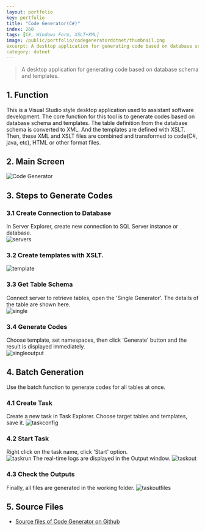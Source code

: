 ```yaml
---
layout: portfolio
key: portfolio
title: "Code Generator(C#)"
index: 260
tags: [C#, Windows Form, XSLT+XML]
image: /public/portfolio/codegeneratordotnet/thumbnail.png
excerpt: A desktop application for generating code based on database schema and templates.
category: dotnet
---
```


> A desktop application for generating code based on database schema and templates.

## 1. Function
This is a Visual Studio style desktop application used to assistant software development. The core function for this tool is to generate codes based on database schema and templates. The table definition from the database schema is converted to XML. And the templates are defined with XSLT. Then, these XML and XSLT files are combined and transformed to code(C#, java, etc), HTML or other format files.
## 2. Main Screen
![Code Generator](/public/portfolio/codegeneratordotnet/cg.png "Code Generator")
## 3. Steps to Generate Codes
### 3.1 Create Connection to Database
In Server Explorer, create new connection to SQL Server instance or database.  
![servers](/public/portfolio/codegeneratordotnet/servers.png "servers")
### 3.2 Create templates with XSLT.
![template](/public/portfolio/codegeneratordotnet/template.png "template")
### 3.3 Get Table Schema
Connect server to retrieve tables, open the 'Single Generator'. The details of the table are shown here.  
![single](/public/portfolio/codegeneratordotnet/single.png "single")
### 3.4 Generate Codes
Choose template, set namespaces, then click 'Generate' button and the result is displayed immediately.  
![singleoutput](/public/portfolio/codegeneratordotnet/singleoutput.png "singleoutput")  
## 4. Batch Generation
Use the batch function to generate codes for all tables at once.  
### 4.1 Create Task
Create a new task in Task Explorer. Choose target tables and templates, save it.
![taskconfig](/public/portfolio/codegeneratordotnet/taskconfig.png "taskconfig")
### 4.2 Start Task
Right click on the task name, click 'Start' option.  
![taskrun](/public/portfolio/codegeneratordotnet/taskrun.png "taskrun")
The real-time logs are displayed in the Output window.
![taskout](/public/portfolio/codegeneratordotnet/taskout.png "taskout")
### 4.3 Check the Outputs
Finally, all files are generated in the working folder.
![taskoutfiles](/public/portfolio/codegeneratordotnet/taskoutfiles.png "taskoutfiles")  
## 5. Source Files
* [Source files of Code Generator on Github](https://github.com/jojozhuang/Portfolio/tree/master/CodeGenerator)
